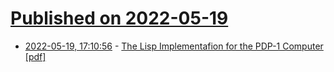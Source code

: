 # [Published on 2022-05-19](index.md)

* [2022-05-19, 17:10:56](https://news.ycombinator.com/item?id=31437312) - [The Lisp Implementafion for the PDP-1 Computer [pdf]](http://s3data.computerhistory.org/pdp-1/DEC.pdp_1.1964.102650371.pdf)
